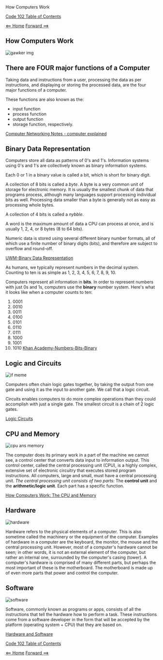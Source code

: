 How Computers Work

[Code 102 Table of Contents](CodeFellows_102.md)

[<== Home](README.md) [Forward ==>](programming_with_jacascript.md)

## How Computers Work

![gawker img](https://i.kinja-img.com/gawker-media/image/upload/c_fill,f_auto,fl_progressive,g_center,h_675,pg_1,q_80,w_1200/xcgmjnxyau3pbv11ypwj.jpg)

## There are FOUR major functions of a Computer

Taking data and instructions from a user, processing the data as per instructions, and displaying or storing the processed data, are the four major functions of a computer.

These functions are also known as the:

+ input function
+ process function
+ output function
+ storage function, respectively.

[Computer Networking Notes - computer explained](https://www.computernetworkingnotes.com/networking-tutorials/basic-functions-of-a-computer-explained.html#:~:text=Taking%20data%20and%20instructions%20from,%2C%20and%20storage%20function%2C%20respectively.)

## Binary Data Representation

Computers store all data as patterns of 0's and 1's. Information systems using 0's and 1's are collectively
known as binary information systems.

Each 0 or 1 in a binary value is called a bit, which is short for binary digit.

A collection of 8 bits is called a *byte*. A byte is a very common unit of storage for electronic memory. It is usually the smallest chunk of data that programs process, although many languages support processing individual bits as well. Processing data smaller than a byte is generally not as easy as processing whole bytes.

A collection of 4 bits is called a *nybble*.

A word is the maximum amount of data a CPU can process at once, and is usually 1, 2, 4, or 8 bytes (8 to 64 bits).

Numeric data is stored using several different binary number formats, all of which use a finite number of binary digits (bits), and therefore are subject to overflow and round-off.

[UWM-Binary Data Representation](http://www.cs.uwm.edu/classes/cs315/Bacon/Lecture/HTML/ch04s05.html)

As humans, we typically represent numbers in the decimal system. Counting to ten is as simple as 1, 2, 3, 4, 5, 6, 7, 8, 9, 10.

Computers represent all information in **bits**. In order to represent numbers with just 0s and 1s, computers use the **binary** number system. Here's what it looks like when a computer counts to ten:

1. 0001
2. 0010
3. 0011
4. 0100
5. 0101
6. 0110
7. 0111
8. 1000
9. 1001
10. 1010 [Khan Academy-Numbers-Bits-Binary](https://www.khanacademy.org/computing/computers-and-internet/xcae6f4a7ff015e7d:digital-information/xcae6f4a7ff015e7d:binary-numbers/a/bits-and-binary)

## Logic and Circuits

![if meme](https://img.tfd.com/cde/CHIPLUMB.GIF)

Computers often chain logic gates together, by taking the output from one gate and using it as the input to another gate. We call that a logic circuit.

Circuits enables computers to do more complex operations than they could accomplish with just a single gate.
The smallest circuit is a chain of 2 logic gates.

[Logic Circuits](https://www.khanacademy.org/computing/computers-and-internet/xcae6f4a7ff015e7d:computers/xcae6f4a7ff015e7d:logic-gates-and-circuits/a/logic-circuits)

## CPU and Memory

![cpu ans memory](https://www.tutorialspoint.com/computer_fundamentals/images/cpu.jpg)

The computer does its primary work in a part of the machine we cannot see, a control center that converts data input to information output. This control center, called the central processing unit (CPU), is a highly complex, extensive set of electronic circuitry that executes stored program instructions. All computers, large and small, must have a central processing unit. *The central processing unit consists of two parts:* The **control unit** and the **arithmetic/logic unit**. Each part has a specific function.

[How Computers Work: The CPU and Memory](https://homepage.cs.uri.edu/faculty/wolfe/book/Readings/Reading04.htm)

## Hardware

![hardware](https://miro.medium.com/max/680/1*g-sTzGUjE37M6HUcHxY6QA.jpeg)

Hardware refers to the physical elements of a computer. This is also sometime called the machinery or the equipment of the computer. Examples of hardware in a computer are the keyboard, the monitor, the mouse and the central processing unit. However, most of a computer's hardware cannot be seen; in other words, it is not an external element of the computer, but rather an internal one, surrounded by the computer's casing (tower). A computer's hardware is comprised of many different parts, but perhaps the most important of these is the motherboard. The motherboard is made up of even more parts that power and control the computer.

## Software

![software](https://www.goodcore.co.uk/blog/wp-content/uploads/2019/08/types-of-software.png) 

Software, commonly known as programs or apps, consists of all the instructions that tell the hardware how to perform a task. These instructions come from a software developer in the form that will be accepted by the platform (operating system + CPU) that they are based on.

[Hardware and Software](http://cs.sru.edu/~mullins/cpsc100book/module02_introduction/module02-03_introduction.html)

[Code 102 Table of Contents](CodeFellows_102.md)

[<== Home](README.md) [Forward ==>](programming_with_jacascript.md)
